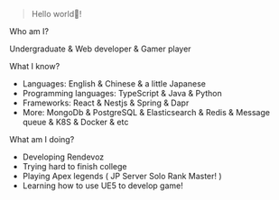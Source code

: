 > Hello world👋!  
    
Who am I?

Undergraduate & Web developer & Gamer player    

What I know?        

- Languages: English & Chinese & a little Japanese        
- Programming languages: TypeScript & Java & Python       
- Frameworks: React & Nestjs & Spring & Dapr      
- More: MongoDb & PostgreSQL & Elasticsearch & Redis & Message queue & K8S & Docker & etc     

What am I doing?        

- Developing Rendevoz     
- Trying hard to finish college   
- Playing Apex legends ( JP Server Solo Rank Master! )    
- Learning how to use UE5 to develop game!    

